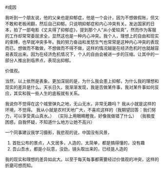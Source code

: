 #成因

我听到一个朋友说，他的父亲也是抑郁症，他是一个会计，因为不想做假账，但又不敢和老板闹翻，然后自己抑郁。只说明抑郁症和内心冲突有关。发达国家的日本，拍了一部电影《丈夫得了抑郁症》，提到那个人“从小爱较真”，然而作为客服的工作却常常委屈求全，显然这也是一种内心冲突。我个人，理想上的自由和现实的束缚，也早就冲突多年。我的努力奋战和发怒生气也常常是这种内心冲突的表现而已。想做而不敢做，不想做而不得不做，这样的情况越是在经济危机时也就越容易表现出来。因为在经济危机情况下，个人的自由会被进一步的压缩。让其中的一部分人推出到临界点，表现出抑郁。


价值观。

当然，以上依然是表象。更加深层的是，为什么我会患上抑郁，为什么我的理想和现实的差异是什么。天长日久，我渐渐发现，我是否做某件事，我对某件事如何反应，其实和我一些人生的底板就有关系。

我说你不觉得在这个城里弹丸之地，无山无水，非常无趣吗？
    我从小就是这样的环境，不觉得。
我从小就是农村天地广大，不喜欢这样的（我期望回答：我们努力，可以享受真山真水。）
    （实际上用眼睛瞪我，好像我做错了什么）
（我极度困惑，自我怀疑，不知道什么地方让她不高兴）

一个同事建议我学习摄影，我悲观的说，中国没有风景，
1. 首批公布的景点，人文居多，人造的，太简单，都是搞得懂的，没有趣
2. 吾山吾水，都是小玩意，没劲，镜头取出来的，已经是人造的

我的现实和理想的差异如此大。以至于每天每事都需要经过价值观的冲突，这样的折磨可想而知。